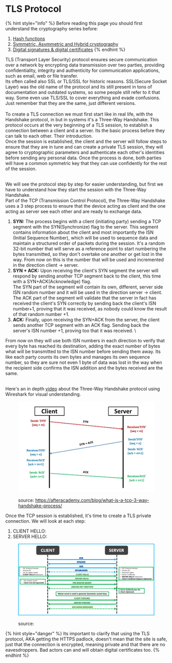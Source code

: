 # TLS Protocol

{% hint style="info" %}
Before reading this page you should first understand the cryptography series before:

1. [Hash functions](hash-functions.md)
2. [Symmetric, Asymmetric and Hybrid cryptography](symmetric-asymmetric-and-hybrid-cryptography.md)
3. [Digital signatures & digital certificates](digital-signatures-and-digital-certificates.md)
{% endhint %}

TLS (Transport Layer Security) protocol ensures secure communication over a network by encrypting data transmission over two parties, providing confidentiality, integrity and authenticity for communication applications, such as email, web or file transfer. \
Its often called also SSL or TLS/SSL for historic reasons. SSL(Secure Socket Layer) was the old name of the protocol and its still present in tons of documentation and outdated systems, so some people still refer to it that way. Some even use TLS/SSL to cover everything and evade confusions. \
Just remember that they are the same, just different versions.\
\
To create a TLS connection we must first start like in real life, with the Handshake protocol, in but in systems it's a Three-Way Handshake. This protocol occurs at the very beginning of a TLS session, to establish a connection between a client and a server. Its the basic process before they can talk to each other. Their introduction.\
Once the session is established, the client and the server will follow steps to ensure that they are in tune and can create a private TLS session, they will agree to cryptographic parameters and authenticate each other's identities before sending any personal data. Once the process is done, both parties will have a common symmetric key that they can use confidently for the rest of the session.

\
We will see the protocol step by step for easier understanding, but first we have to understand how they start the session with the Three-Way Handshake.\
Part of the TCP (Transmission Control Protocol), the Three-Way Handshake uses a 3 step process to ensure that the device acting as client and the one acting as server see each other and are ready to exchange data.

1. **SYN:** The process begins with a client (initiating party) sending a TCP segment with the SYN(Synchronize) flag to the server. This segment contains information about the client and most importantly the ISN (Initial Sequence Number), which will be used to sequence data and maintain a structured order of packets during the session. It's a random 32-bit number that will serve as a reference point to start numbering the bytes transmitted, so they don't overtake one another or get lost in the way. From now on this is the number that will be used and incremented in the direction client -> server.
2. **SYN + ACK:** Upon receiving the client's SYN segment the server will respond by sending another TCP segment back to the client, this time with a SYN+ACK(Acknowledge) flag. \
   The SYN part of the segment will contain its own, different, server side ISN random number and it will be used in the direction server -> client. \
   The ACK part of the segment will validate that the server in fact has received the client's SYN correctly by sending back the client's ISN number+1, proving that it was received, as nobody could know the result of that random number +1.
3. **ACK:** Finally, upon receiving the SYN+ACK from the server, the client sends another TCP segment with an ACK flag. Sending back the server's ISN number +1, proving too that it was received. \


From now on they will use both ISN numbers in each direction to verify that every byte has reached its destination, adding the exact number of bytes what will be transmitted to the ISN number before sending them away. Its like each party counts its own bytes and manages its own sequence number, so they are sure not even 1 byte of data was lost in the way when the recipient side confirms the ISN addition and the bytes received are the same.&#x20;

\
Here's an in depth [video](https://www.youtube.com/watch?v=rmFX1V49K8U) about the Three-Way Handshake protocol using Wireshark for visual understanding.

<figure><img src="../../.gitbook/assets/3wayHandshake.png" alt=""><figcaption><p>source: <a href="https://afteracademy.com/blog/what-is-a-tcp-3-way-handshake-process/">https://afteracademy.com/blog/what-is-a-tcp-3-way-handshake-process/</a> </p></figcaption></figure>

Once the TCP session is established, it's time to create a TLS private connection. We will look at each step:

1. CLIENT HELLO:&#x20;
2. SERVER HELLO:&#x20;

<figure><img src="../../.gitbook/assets/TLS_handshake.png" alt=""><figcaption><p>source: </p></figcaption></figure>



{% hint style="danger" %}
Its important to clarify that using the TLS protocol, AKA getting the HTTPS padlock, doesn't mean that the site is safe, just that the connection is encrypted, meaning private and that there are no eavesdroppers. Bad actors can and will obtain digital certificates too.&#x20;
{% endhint %}
